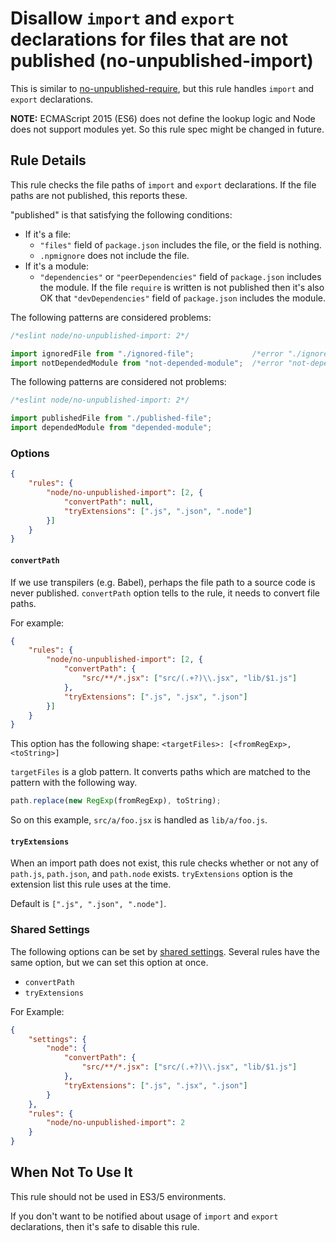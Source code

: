 # Disallow `import` and `export` declarations for files that are not published (no-unpublished-import)

This is similar to [no-unpublished-require](no-unpublished-require.md), but this rule handles `import` and `export` declarations.

**NOTE:** ECMAScript 2015 (ES6) does not define the lookup logic and Node does not support modules yet. So this rule spec might be changed in future.

## Rule Details

This rule checks the file paths of `import` and `export` declarations.
If the file paths are not published, this reports these.

"published" is that satisfying the following conditions:

- If it's a file:
  - `"files"` field of `package.json` includes the file, or the field is nothing.
  - `.npmignore` does not include the file.
- If it's a module:
  - `"dependencies"` or `"peerDependencies"` field of `package.json` includes the module.
    If the file `require` is written is not published then it's also OK that `"devDependencies"` field of `package.json` includes the module.

The following patterns are considered problems:

```js
/*eslint node/no-unpublished-import: 2*/

import ignoredFile from "./ignored-file";             /*error "./ignored-file" is not published.*/
import notDependedModule from "not-depended-module";  /*error "not-depended-module" is not published.*/
```

The following patterns are considered not problems:

```js
/*eslint node/no-unpublished-import: 2*/

import publishedFile from "./published-file";
import dependedModule from "depended-module";
```

### Options

```json
{
    "rules": {
        "node/no-unpublished-import": [2, {
            "convertPath": null,
            "tryExtensions": [".js", ".json", ".node"]
        }]
    }
}
```

#### `convertPath`

If we use transpilers (e.g. Babel), perhaps the file path to a source code is never published.
`convertPath` option tells to the rule, it needs to convert file paths.

For example:

```json
{
    "rules": {
        "node/no-unpublished-import": [2, {
            "convertPath": {
                "src/**/*.jsx": ["src/(.+?)\\.jsx", "lib/$1.js"]
            },
            "tryExtensions": [".js", ".jsx", ".json"]
        }]
    }
}
```

This option has the following shape: `<targetFiles>: [<fromRegExp>, <toString>]`

`targetFiles` is a glob pattern.
It converts paths which are matched to the pattern with the following way.

```js
path.replace(new RegExp(fromRegExp), toString);
```

So on this example, `src/a/foo.jsx` is handled as `lib/a/foo.js`.

#### `tryExtensions`

When an import path does not exist, this rule checks whether or not any of `path.js`, `path.json`, and `path.node` exists.
`tryExtensions` option is the extension list this rule uses at the time.

Default is `[".js", ".json", ".node"]`.

### Shared Settings

The following options can be set by [shared settings](http://eslint.org/docs/user-guide/configuring.html#adding-shared-settings).
Several rules have the same option, but we can set this option at once.

- `convertPath`
- `tryExtensions`

For Example:

```json
{
    "settings": {
        "node": {
            "convertPath": {
                "src/**/*.jsx": ["src/(.+?)\\.jsx", "lib/$1.js"]
            },
            "tryExtensions": [".js", ".jsx", ".json"]
        }
    },
    "rules": {
        "node/no-unpublished-import": 2
    }
}
```

## When Not To Use It

This rule should not be used in ES3/5 environments.

If you don't want to be notified about usage of `import` and `export` declarations, then it's safe to disable this rule.
